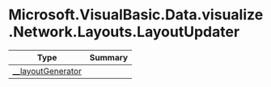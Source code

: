 ﻿
# Microsoft.VisualBasic.Data.visualize.Network.Layouts.LayoutUpdater

|Type|Summary|
|----|-------|
|<a href="#" onClick="load('/docs/Microsoft.VisualBasic.Data.visualize.Network.Layouts.LayoutUpdater/__layoutGenerator.md')">__layoutGenerator</a>||

